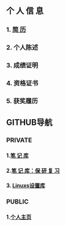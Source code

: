 ## 个 人 信 息

### 1. [简 历](https://chaizhieric.github.io/Markdowns/resume.html "RESUME")

### 2. 个人陈述

### 3. 成绩证明

### 4. 资格证书

### 5. 获奖履历

## GITHUB导航

### PRIVATE

#### 1.[笔 记 库](https://github.com/ChaiZhiEric/classNotes)

#### 2.[笔 记 库：保 研 复 习](https://github.com/ChaiZhiEric/Univercity)

#### 3. [Linuxs设置库](https://github.com/ChaiZhiEric/classNotes/LinuxSettings )

### PUBLIC

#### 1.[个人主页](https://github.com/ChaiZhiEric/ChaiZhiEric.github.io)

